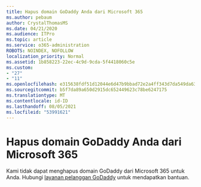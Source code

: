 ```yaml
---
title: Hapus domain GoDaddy Anda dari Microsoft 365
ms.author: pebaum
author: CrystalThomasMS
ms.date: 04/21/2020
ms.audience: ITPro
ms.topic: article
ms.service: o365-administration
ROBOTS: NOINDEX, NOFOLLOW
localization_priority: Normal
ms.assetid: 1b858223-22ec-4c9d-9cda-5f4418060c5e
ms.custom:
- "27"
- "11"
ms.openlocfilehash: e315638fdf51d12044e6d47b9bbad72e2a4ff343d7da549da63496f6c8b065f0
ms.sourcegitcommit: b5f7da89a650d2915dc652449623c78be6247175
ms.translationtype: MT
ms.contentlocale: id-ID
ms.lasthandoff: 08/05/2021
ms.locfileid: "53991621"
---
```

# <a name="remove-your-godaddy-domain-from-microsoft-365"></a>Hapus domain GoDaddy Anda dari Microsoft 365

Kami tidak dapat menghapus domain GoDaddy dari Microsoft 365 untuk Anda. Hubungi [layanan pelanggan GoDaddy](https://aka.ms/contact-godaddy) untuk mendapatkan bantuan.
  